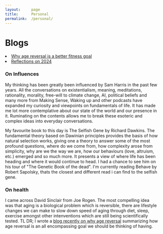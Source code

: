 ```yaml
---
layout:     page
title:      Personal
permalink:  /personal/
---
```


<style type="text/css">
    strong {
        color: #3498db;
        font-weight: 400;
    }
    blockquote {
        padding: 0px 23px;
    }
</style>

# Blogs

<li><a href="/blog/age_reversal_fitness">Why age reversal is a better fitness goal</a></li>
<li><a href="/blog/2024_reflections">Reflections on 2024</a></li>


### On Influences
My thinking has been greatly been influenced by Sam Harris in the past few years. All the conversations on existentialism, meaning, meditations, rationality, morality, free-will to climate change, AI, political beliefs and many more from Making Sense, Waking up and other podcasts have expanded my curiosity and viewpoints on fundamentals of life.
It has made me lot more contemplative about our state of the world and our presence in it. Ruminating on the contents allows me to break these esoteric and complex ideas into everyday conversations. 

My favourite book to this day is The Selfish Gene by Richard Dawkins. The fundamental theory based on Dawinian principles provides the basis of how natural selection works, giving one a theory to answer some of the most profound questions, where do we come from, how complexity arose from simplicity, why are we the way we are, how our behaviours (love, altruism, etc.) emerged and so much more. It presents a view of where life has been heading and where it would continue to head. I had a chance to see him on his tour of "The Genetic Book of the dead". I'm currently reading Behave by Robert Sapolsky, thats the closest and different read i can find to the selfish gene.

### On health
I came across David Sinclair from Joe Rogen. The most compelling idea was that aging is a biological problem which is reversible, there are lifestyle changes we can make to slow down speed of aging through diet, sleep, exercise amongst other intenventions which are still being scientifically tested. TL DR; I wrote a [blog recently on why age reversal](https://medium.com/@prajfb/why-age-reversal-should-be-your-fitness-goal-f5384b1f47c8) summarizing how age reversal is an all encompassing goal we should be thinking of having.
